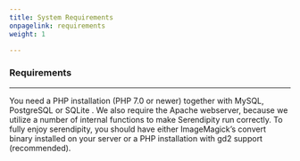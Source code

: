 ```yaml
---
title: System Requirements
onpagelink: requirements
weight: 1

---
```


### **Requirements**
------------

You need a PHP installation (PHP 7.0 or newer) together with MySQL, PostgreSQL or SQLite . We also require the Apache webserver, because we utilize a number of internal functions to make Serendipity run correctly. To fully enjoy serendipity, you should have either ImageMagick’s convert binary installed on your server or a PHP installation with gd2 support (recommended).

